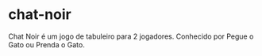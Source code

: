 # chat-noir
Chat Noir é um jogo de tabuleiro para 2 jogadores. Conhecido por Pegue o Gato ou Prenda o Gato.
